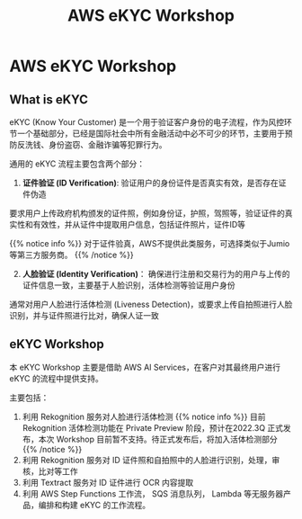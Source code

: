 ﻿---
title: "AWS eKYC Workshop"
chapter: false
weight: 1
---

# AWS eKYC Workshop

## What is eKYC

eKYC (Know Your Customer) 是一个用于验证客户身份的电子流程，作为风控环节一个基础部分，已经是国际社会中所有金融活动中必不可少的环节，主要用于预防反洗钱、身份盗窃、金融诈骗等犯罪行为。

通用的 eKYC 流程主要包含两个部分：
 1. **证件验证 (ID Verification)**: 验证用户的身份证件是否真实有效，是否存在证件伪造

   要求用户上传政府机构颁发的证件照，例如身份证，护照，驾照等，验证证件的真实性和有效性，并从证件中提取用户信息，包括证件照片，证件ID等
 
{{% notice info %}}
对于证件验真，AWS不提供此类服务，可选择类似于Jumio等第三方服务商。
{{% /notice  %}}

 2. **人脸验证 (Identity Verification)**： 确保进行注册和交易行为的用户与上传的证件信息一致，主要基于人脸识别，活体检测等验证用户身份

   通常对用户人脸进行活体检测 (Liveness Detection)，或要求上传自拍照进行人脸识别，并与证件照进行比对，确保人证一致


## eKYC Workshop

本 eKYC Workshop 主要是借助 AWS AI Services，在客户对其最终用户进行 eKYC 的流程中提供支持。

主要包括：
 1. 利用 Rekognition 服务对人脸进行活体检测 
{{% notice info %}}
目前 Rekognition 活体检测功能在 Private Preview 阶段，预计在2022.3Q 正式发布，本次 Workshop 目前暂不支持。待正式发布后，将加入活体检测部分
{{% /notice  %}}
 2. 利用 Rekognition 服务对 ID 证件照和自拍照中的人脸进行识别，处理，审核，比对等工作
 3. 利用 Textract 服务对 ID 证件进行 OCR 内容提取
 4. 利用 AWS Step Functions 工作流， SQS 消息队列， Lambda 等无服务器产品，编排和构建 eKYC 的工作流程。

